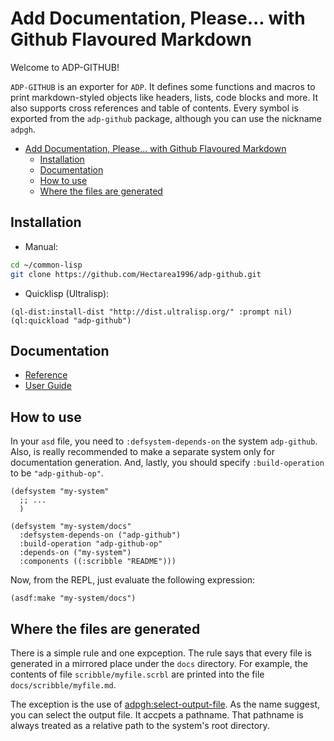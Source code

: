 

<a id="header-adp-github-headertag639"></a>
# Add Documentation\, Please\.\.\. with Github Flavoured Markdown

Welcome to ADP\-GITHUB\!

``` ADP-GITHUB ``` is an exporter for ``` ADP ```\. It defines some functions and macros to print markdown\-styled objects like headers\, lists\, code blocks and more\. It also supports cross references and table of contents\. Every symbol is exported from the ``` adp-github ``` package\, although you can use the nickname ``` adpgh ```\.

* [Add Documentation\, Please\.\.\. with Github Flavoured Markdown](/README.md#header-adp-github-headertag639)
  * [Installation](/README.md#header-adp-github-headertag640)
  * [Documentation](/README.md#header-adp-github-headertag641)
  * [How to use](/README.md#header-adp-github-headertag642)
  * [Where the files are generated](/README.md#header-adp-github-headertag643)



<a id="header-adp-github-headertag640"></a>
## Installation

* Manual\:

`````sh
cd ~/common-lisp
git clone https://github.com/Hectarea1996/adp-github.git
`````
* Quicklisp \(Ultralisp\)\:

`````common-lisp
(ql-dist:install-dist "http://dist.ultralisp.org/" :prompt nil)
(ql:quickload "adp-github")
`````


<a id="header-adp-github-headertag641"></a>
## Documentation

* [Reference](/docs/scribble/reference.md#header-adp-github-reference)
* [User Guide](/docs/scribble/user-guide.md#header-adp-github-user-guide)



<a id="header-adp-github-headertag642"></a>
## How to use

In your ``` asd ``` file\, you need to ``` :defsystem-depends-on ``` the system ``` adp-github ```\. Also\, is really recommended to make a separate system only for documentation generation\. And\, lastly\, you should specify ``` :build-operation ``` to be ``` "adp-github-op" ```\.

`````common-lisp
(defsystem "my-system"
  ;; ...
  )

(defsystem "my-system/docs"
  :defsystem-depends-on ("adp-github")
  :build-operation "adp-github-op"
  :depends-on ("my-system")
  :components ((:scribble "README")))
`````

Now\, from the REPL\, just evaluate the following expression\:

`````common-lisp
(asdf:make "my-system/docs")
`````

<a id="header-adp-github-headertag643"></a>
## Where the files are generated

There is a simple rule and one expception\. The rule says that every file is generated in a mirrored place under the ``` docs ``` directory\. For example\, the contents of file ``` scribble/myfile.scrbl ``` are printed into the file ``` docs/scribble/myfile.md ```\.

The exception is the use of [adpgh\:select\-output\-file](/docs/scribble/reference.md#function-adp-github-select-output-file)\. As the name suggest\, you can select the output file\. It accpets a pathname\. That pathname is always treated as a relative path to the system\'s root directory\.
